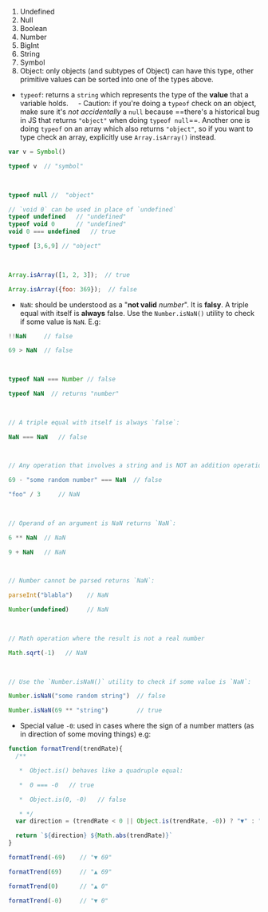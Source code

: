 1. Undefined
2. Null
3. Boolean
4. Number
5. BigInt
6. String
7. Symbol
8. Object: only objects (and subtypes of Object) can have this type, other primitive values can be sorted into one of the types above.

- `typeof`: returns a `string` which represents the type of the **value** that a variable holds.
    - Caution: if you're doing a `typeof` check on an object, make sure it's *not accidentally* a `null` because ==there's a historical bug in JS that returns `"object"` when doing `typeof null`==. Another one is doing `typeof` on an array which also returns `"object"`, so if you want to type check an array, explicitly use `Array.isArray()` instead.

```javascript
var v = Symbol()  

typeof v  // "symbol"

  

typeof null //  "object"

// `void 0` can be used in place of `undefined`
typeof undefined   // "undefined"
typeof void 0      // "undefined"
void 0 === undefined   // true

typeof [3,6,9] // "object"

  

Array.isArray([1, 2, 3]);  // true

Array.isArray({foo: 369});  // false
```


- `NaN`: should be understood as a "**not valid** *number*". It is **falsy**. A triple equal with itself is **always** false. Use the `Number.isNaN()` utility to check if some value is `NaN`. E.g:

```javascript
!!NaN     // false

69 > NaN  // false

  

typeof NaN === Number // false

typeof NaN  // returns "number"

  

// A triple equal with itself is always `false`:

NaN === NaN   // false

  

// Any operation that involves a string and is NOT an addition operation returns `NaN`:

69 - "some random number" === NaN  // false

"foo" / 3     // NaN

  

// Operand of an argument is NaN returns `NaN`:

6 ** NaN  // NaN

9 + NaN   // NaN

  

// Number cannot be parsed returns `NaN`:

parseInt("blabla")    // NaN

Number(undefined)     // NaN

  

// Math operation where the result is not a real number

Math.sqrt(-1)   // NaN

  

// Use the `Number.isNaN()` utility to check if some value is `NaN`:

Number.isNaN("some random string")  // false

Number.isNaN(69 ** "string")        // true

```

  
- Special value `-0`: used in cases where the sign of a number matters (as in direction of some moving things) e.g:

```javascript
function formatTrend(trendRate){
  /**

   *  Object.is() behaves like a quadruple equal:

   *  0 === -0   // true

   *  Object.is(0, -0)   // false  

   * */
  var direction = (trendRate < 0 || Object.is(trendRate, -0)) ? "▼" : "▲"

  return `${direction} ${Math.abs(trendRate)}`
}

formatTrend(-69)    // "▼ 69"

formatTrend(69)     // "▲ 69"

formatTrend(0)      // "▲ 0"

formatTrend(-0)     // "▼ 0"
```
